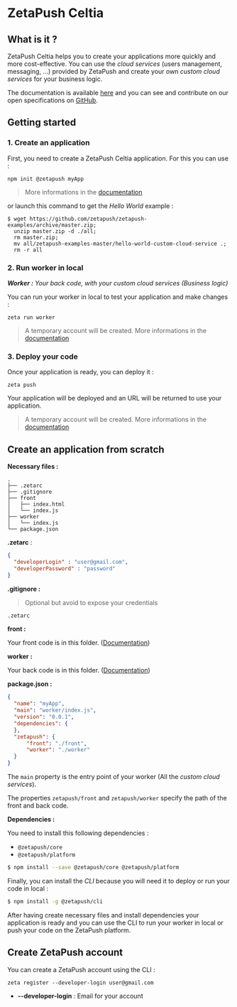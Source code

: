 # ZetaPush Celtia 

## What is it ?

ZetaPush Celtia helps you to create your applications more quickly and more cost-effective.
You can use the _cloud services_ (users management, messaging, ...) provided by ZetaPush and create your own _custom cloud services_ for your business logic.

The documentation is available [here](https://zetapush.github.io/documentation) and you can see and contribute on our open specifications on [GitHub](https://github.com/zetapush/zetapush-next-open-specification).


## Getting started

### 1. Create an application

First, you need to create a ZetaPush Celtia application. For this you can use : 

`npm init @zetapush myApp`

> More informations in the [documentation](https://zetapush.github.io/documentation/#_init)

or launch this command to get the _Hello World_ example :

```console
$ wget https://github.com/zetapush/zetapush-examples/archive/master.zip; 
  unzip master.zip -d ./all;
  rm master.zip; 
  mv all/zetapush-examples-master/hello-world-custom-cloud-service .; 
  rm -r all
```

### 2. Run worker in local

_**Worker :** Your back code, with your custom cloud services (Business logic)_

You can run your worker in local to test your application and make changes :

`zeta run worker`

> A temporary account will be created.
> More informations in the [documentation](https://zetapush.github.io/documentation/#_run)


### 3. Deploy your code

Once your application is ready, you can deploy it :

`zeta push`

Your application will be deployed and an URL will be returned to use your application.

> A temporary account will be created.
> More informations in the [documentation](https://zetapush.github.io/documentation/#_deploy)

## Create an application from scratch

**Necessary files :**

```
.
├── .zetarc
├── .gitignore
├── front
│   ├── index.html
│   └── index.js
├── worker
│   └── index.js
└── package.json
```

**.zetarc** :

```json
{
  "developerLogin" : "user@gmail.com",
  "developerPassword" : "password"
}
```

**.gitignore :**

> Optional but avoid to expose your credentials

```bash
.zetarc
```

**front :**

Your front code is in this folder. ([Documentation](https://zetapush.github.io/documentation/#_custom_cloud_service_2))

**worker :**

Your back code is in this folder. ([Documentation](https://zetapush.github.io/documentation/#_services))

**package.json :**

```json
{
  "name": "myApp",
  "main": "worker/index.js",
  "version": "0.0.1",
  "dependencies": {
  },
  "zetapush": {
      "front": "./front",
      "worker": "./worker"
  }
}
```

The `main` property is the entry point of your worker (All the _custom cloud services_).

The properties `zetapush/front` and `zetapush/worker` specify the path of the front and back code.

**Dependencies :**

You need to install this following dependencies :
- `@zetapush/core`
- `@zetapush/platform` 

```bash
$ npm install --save @zetapush/core @zetapush/platform
```

Finally, you can install the _CLI_ because you will need it to deploy or run your code in local :

```bash
$ npm install -g @zetapush/cli
```

After having create necessary files and install dependencies your application is ready and you can use the CLI to run your worker in local or push your code on the ZetaPush platform. 


## Create ZetaPush account

You can create a ZetaPush account using the CLI :

`zeta register --developer-login user@gmail.com`

- **--developer-login** : Email for your account
